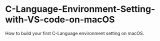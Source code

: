 # C-Language-Environment-Setting-with-VS-code-on-macOS
How to build your first C-Language environment setting on macOS.
